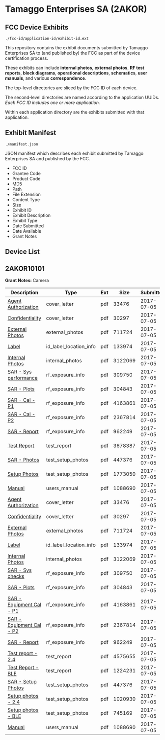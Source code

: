 # Tamaggo Enterprises SA (2AKOR)
## FCC Device Exhibits

```
./fcc-id/application-id/exhibit-id.ext
```

This repository contains the exhibit documents submitted by Tamaggo Enterprises SA to (and published by) the FCC as part of the device certification process.

These exhibits can include **internal photos**, **external photos**, **RF test reports**, **block diagrams**, **operational descriptions**, **schematics**, **user manuals**, and various **correspondence**.

The top-level directories are sliced by the FCC ID of each device.

The second-level directories are named according to the application UUIDs. *Each FCC ID includes one or more application.*

Within each application directory are the exhibits submitted with that application. 

## Exhibit Manifest

```
./manifest.json
```

JSON manifest which describes each exhibit submitted by Tamaggo Enterprises SA and published by the FCC.

- FCC ID
- Grantee Code
- Product Code
- MD5
- Path
- File Extension
- Content Type
- Size
- Exhibit ID
- Exhibit Description
- Exhibit Type
- Date Submitted
- Date Available
- Grant Notes

## Device List
## 2AKOR10101
**Grant Notes:** Camera

| Description | Type | Ext | Size | Submitted | Available |
| ----------- | ---- | --- | ---- | --------- | --------- |
| [Agent Authorization](2AKOR10101/d03365f752075b95f4dec2188eee7604/3451238.pdf) | cover_letter | pdf | 33476 | 2017-07-05 | 2017-07-05 |
| [Confidentiality](2AKOR10101/d03365f752075b95f4dec2188eee7604/3451239.pdf) | cover_letter | pdf | 30297 | 2017-07-05 | 2017-07-05 |
| [External Photos](2AKOR10101/d03365f752075b95f4dec2188eee7604/3451212.pdf) | external_photos | pdf | 711724 | 2017-07-05 | 2018-01-01 |
| [Label](2AKOR10101/d03365f752075b95f4dec2188eee7604/3451214.pdf) | id_label_location_info | pdf | 133974 | 2017-07-05 | 2017-07-05 |
| [Internal Photos](2AKOR10101/d03365f752075b95f4dec2188eee7604/3451213.pdf) | internal_photos | pdf | 3122069 | 2017-07-05 | 2018-01-01 |
| [SAR - Sys performance](2AKOR10101/d03365f752075b95f4dec2188eee7604/3451215.pdf) | rf_exposure_info | pdf | 309750 | 2017-07-05 | 2017-07-05 |
| [SAR - Plots](2AKOR10101/d03365f752075b95f4dec2188eee7604/3451216.pdf) | rf_exposure_info | pdf | 304843 | 2017-07-05 | 2017-07-05 |
| [SAR - Cal - P1](2AKOR10101/d03365f752075b95f4dec2188eee7604/3451217.pdf) | rf_exposure_info | pdf | 4163861 | 2017-07-05 | 2017-07-05 |
| [SAR - Cal - P2](2AKOR10101/d03365f752075b95f4dec2188eee7604/3451218.pdf) | rf_exposure_info | pdf | 2367814 | 2017-07-05 | 2017-07-05 |
| [SAR - Report](2AKOR10101/d03365f752075b95f4dec2188eee7604/3451220.pdf) | rf_exposure_info | pdf | 962249 | 2017-07-05 | 2017-07-05 |
| [Test Report](2AKOR10101/d03365f752075b95f4dec2188eee7604/3451240.pdf) | test_report | pdf | 3678387 | 2017-07-05 | 2017-07-05 |
| [SAR - Photos](2AKOR10101/d03365f752075b95f4dec2188eee7604/3451219.pdf) | test_setup_photos | pdf | 447376 | 2017-07-05 | 2018-01-01 |
| [Setup Photos](2AKOR10101/d03365f752075b95f4dec2188eee7604/3451241.pdf) | test_setup_photos | pdf | 1773050 | 2017-07-05 | 2018-01-01 |
| [Manual](2AKOR10101/d03365f752075b95f4dec2188eee7604/3451222.pdf) | users_manual | pdf | 1088690 | 2017-07-05 | 2018-01-01 |
| [Agent Authorization](2AKOR10101/ce15aa07df651be65def814f96a3d363/3451238.pdf) | cover_letter | pdf | 33476 | 2017-07-05 | 2017-07-05 |
| [Confidentiality](2AKOR10101/ce15aa07df651be65def814f96a3d363/3451239.pdf) | cover_letter | pdf | 30297 | 2017-07-05 | 2017-07-05 |
| [External Photos](2AKOR10101/ce15aa07df651be65def814f96a3d363/3451212.pdf) | external_photos | pdf | 711724 | 2017-07-05 | 2018-01-01 |
| [Label](2AKOR10101/ce15aa07df651be65def814f96a3d363/3451214.pdf) | id_label_location_info | pdf | 133974 | 2017-07-05 | 2017-07-05 |
| [Internal Photos](2AKOR10101/ce15aa07df651be65def814f96a3d363/3451213.pdf) | internal_photos | pdf | 3122069 | 2017-07-05 | 2018-01-01 |
| [SAR - Sys checks](2AKOR10101/ce15aa07df651be65def814f96a3d363/3451215.pdf) | rf_exposure_info | pdf | 309750 | 2017-07-05 | 2017-07-05 |
| [SAR - Plots](2AKOR10101/ce15aa07df651be65def814f96a3d363/3451216.pdf) | rf_exposure_info | pdf | 304843 | 2017-07-05 | 2017-07-05 |
| [SAR - Equipment Cal - P1](2AKOR10101/ce15aa07df651be65def814f96a3d363/3451217.pdf) | rf_exposure_info | pdf | 4163861 | 2017-07-05 | 2017-07-05 |
| [SAR - Equipment Cal - P2](2AKOR10101/ce15aa07df651be65def814f96a3d363/3451218.pdf) | rf_exposure_info | pdf | 2367814 | 2017-07-05 | 2017-07-05 |
| [SAR - Report](2AKOR10101/ce15aa07df651be65def814f96a3d363/3451220.pdf) | rf_exposure_info | pdf | 962249 | 2017-07-05 | 2017-07-05 |
| [Test report - 2.4](2AKOR10101/ce15aa07df651be65def814f96a3d363/3451259.pdf) | test_report | pdf | 4575655 | 2017-07-05 | 2017-07-05 |
| [Test Report - BLE](2AKOR10101/ce15aa07df651be65def814f96a3d363/3451260.pdf) | test_report | pdf | 1224231 | 2017-07-05 | 2017-07-05 |
| [SAR - Setup Photos](2AKOR10101/ce15aa07df651be65def814f96a3d363/3451219.pdf) | test_setup_photos | pdf | 447376 | 2017-07-05 | 2018-01-01 |
| [Setup photos - 2.4](2AKOR10101/ce15aa07df651be65def814f96a3d363/3451261.pdf) | test_setup_photos | pdf | 1020930 | 2017-07-05 | 2018-01-01 |
| [Setup photos - BLE](2AKOR10101/ce15aa07df651be65def814f96a3d363/3451262.pdf) | test_setup_photos | pdf | 745169 | 2017-07-05 | 2017-07-05 |
| [Manual](2AKOR10101/ce15aa07df651be65def814f96a3d363/3451222.pdf) | users_manual | pdf | 1088690 | 2017-07-05 | 2018-01-01 |
